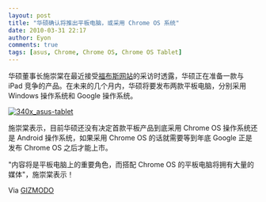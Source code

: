 ```yaml
---
layout: post
title: "华硕确认将推出平板电脑，或采用 Chrome OS 系统"
date: 2010-03-31 22:17
author: Eyon
comments: true
tags: [asus, Chrome, Chrome OS, Chrome OS Tablet]
---
```

华硕董事长施崇棠在最近接受[福布斯网站](http://www.forbes.com/2010/03/30/apple-ipad-shih-technology-security-asus.html)的采访时透露，华硕正在准备一款与 iPad 竞争的产品。在未来的几个月内，华硕将要发布两款平板电脑，分别采用 Windows 操作系统和 Google 操作系统。

<a href="http://img.chromi.org/2010/03/340x_asus-tablet.jpg">![](http://img.chromi.org/2010/03/340x_asus-tablet.jpg "340x_asus-tablet")</a>

施崇棠表示，目前华硕还没有决定首款平板产品到底采用 Chrome
 OS 操作系统还是 Android 操作系统，如果采用 Chrome OS 的话就需要等到年底 Google 正是发布 Chrome OS 之后才能上市。

"内容将是平板电脑上的重要角色，而搭配 Chrome OS 的平板电脑将拥有大量的媒体"，施崇棠表示！

Via [GIZMODO](http://gizmodo.com/5506113/asus-preparing-one-google-tablet-one-windows)

